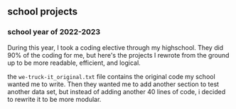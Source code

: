 ## school projects
### school year of 2022-2023

During this year, I took a coding elective through my highschool. They did 90% of the coding for me, but here's the projects I rewrote from the ground up to be more readable, efficient, and logical.

the `we-truck-it_original.txt` file contains the original code my school wanted me to write. Then they wanted me to add another section to test another data set, but instead of adding another 40 lines of code, i decided to rewrite it to be more modular. 
